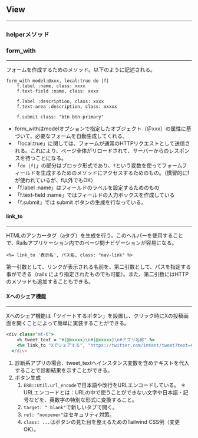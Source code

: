## View

------

### helperメソッド

### form_with

------

フォームを作成するためのメソッド。以下のように記述される。

```
form_with model:@xxx, local:true do |f|
	f.label :name, class: xxxx
	f.text-field :name, class: xxxx
	
	f.label :description, class: xxxx
	f.text-area :description, class: xxxxx
	
	f.submit class: "btn btn-primary" 
```

- form_withはmodelオプションで指定したオブジェクト（＠xxx）の属性に基づいて、必要なフォームを自動生成してくれる。
- 「local:true」に関しては、フォームが通常のHTTPリクエストとして送信される。これにより、ページ全体がリロードされて、サーバーからのレスポンスを待つことになる。
- 「`do |f|`」の部分はブロック形式であり、`f`という変数を使ってフォームフィールドを生成するためのメソッドにアクセスするためのもの。（慣習的にf が使われているが、f以外でもOK）
- 「f.label :name」はフィールドのラベルを設定するためのもの
- 「f.text-field :name」ではフィールドの入力ボックスを作成している
- 「f.submit」では submit ボタンの生成を行なっている。



#### link_to 

------

HTMLのアンカータグ（aタグ）を生成を行う。このヘルパーを使用することで、Railsアプリケーション内でのページ間ナビゲーションが容易になる。

```
<%= link_to '表示名', パス名, class: "nav-link" %>
```

第一引数として、リンクが表示される名前を、第二引数として、パスを指定する事ができる（rails により指定されたものでも可能）。また、第二引数にはHTTPのメソッドも追加することもできる。



#### Xへのシェア機能

------

Xへのシェア機能は「ツイートするボタン」を設置し、クリック時にXの投稿画面を開くことによって簡単に実装することができる。

```ruby
<div class="mt-6">
    <% tweet_text = "#{@xxxxx}\n#{@xxxxx}\n#アプリ名称" %>
    <%= link_to "Xでシェアする", "https://twitter.com/intent/tweet?text=#{ERB::Util.url_encode(tweet_text)}", target: "_blank", rel: "noopener", class: "bg-blue-500 hover:bg-blue-700 text-white font-bold py-2 px-4 rounded" %>
  </div>
```

1. 診断系アプリの場合、tweet_textへインスタンス変数を含めテキストを代入することで診断結果を示すことができる。
2. ボタン生成
   1. `ERB::Util.url_encode`で日本語や改行をURLエンコードしている。
      ＊URLエンコードとは：URLの中で使うことができない文字や日本語・記号などを、英数字の特別な形式に変換すること。
   2. `target: "_blank"`で新しいタブで開く。
   3. `rel: "noopener"`はセキュリティ対策。
   4. `class: ...`はボタンの見た目を整えるためのTailwind CSS例（変更OK）。




